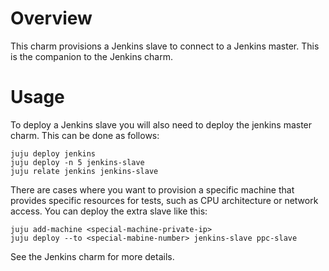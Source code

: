 # Overview

This charm provisions a Jenkins slave to connect to a Jenkins master.
This is the companion to the Jenkins charm.


# Usage

To deploy a Jenkins slave you will also need to deploy the jenkins master
charm. This can be done as follows:

    juju deploy jenkins
    juju deploy -n 5 jenkins-slave
    juju relate jenkins jenkins-slave

There are cases where you want to provision a specific machine that
provides specific resources for tests, such as CPU architecture or
network access. You can deploy the extra slave like this:

    juju add-machine <special-machine-private-ip>
    juju deploy --to <special-mabine-number> jenkins-slave ppc-slave

See the Jenkins charm for more details.
